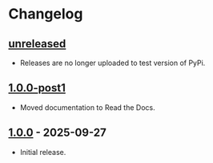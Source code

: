 # Changelog

## [unreleased]

- Releases are no longer uploaded to test version of PyPi.

## [1.0.0-post1]

- Moved documentation to Read the Docs.

## [1.0.0] - 2025-09-27

- Initial release.

[unreleased]: https://github.com/taminomara/syntax-diagrams/compare/1.0.0-post1...HEAD
[1.0.0-post1]: https://github.com/taminomara/syntax-diagrams/compare/1.0.0...1.0.0-post1
[1.0.0]: https://github.com/taminomara/syntax-diagrams/releases/tag/v1.0.0
